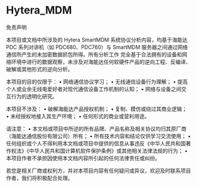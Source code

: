 # Hytera_MDM
免责声明

本项目或文档中所涉及的 Hytera SmartMDM 系统协议分析内容，均基于海能达 PDC 系列对讲机（如 PDC680、PDC760）与 SmartMDM 服务器之间通过网络通信所产生的未加密数据抓包所得。所有分析工作 完全基于合法拥有的设备和网络环境中进行的数据观察，未涉及对海能达任何软硬件产品的逆向工程、反编译、破解或其他形式的逆向分析。

本项目的目的仅限于：
	•	网络通信协议学习；
	•	无线通信设备行为理解；
	•	提高个人或业余无线电爱好者对现代通信设备工作机制的认知；
	•	网络与设备之间交互行为的透明化研究。

本项目不涉及：
	•	破解海能达产品授权机制；
	•	复制、模仿或绕过其商业逻辑；
	•	未经授权地接入其生产环境；
	•	任何形式的商业或营利用途。

请注意：
	•	本文档或项目中所述的所有品牌、产品名称及相关协议均归其原厂商（海能达通信股份有限公司）所有；
	•	所有技术内容和结论仅供学习交流使用；
	•	任何组织或个人不得利用本文档或项目中提供的信息从事违反《中华人民共和国著作权法》《中华人民共和国计算机软件保护条例》或其他相关法律法规的行为；
	•	本项目作者不承担因使用本文档内容所引起的任何法律责任或纠纷。

若您是相关厂商或权利方，并对本项目内容有任何疑问或异议，欢迎及时联系项目作者，我们将积极配合处理。